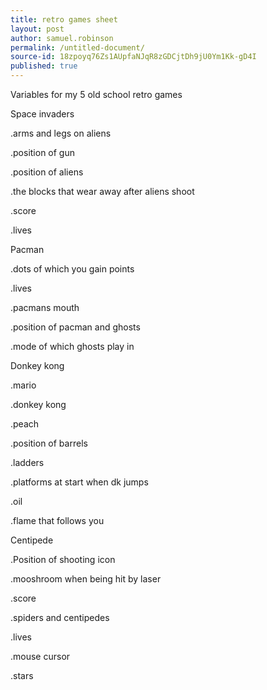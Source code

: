 ```yaml
---
title: retro games sheet
layout: post
author: samuel.robinson
permalink: /untitled-document/
source-id: 18zpoyq76Zs1AUpfaNJqR8zGDCjtDh9jU0Ym1Kk-gD4I
published: true
---
```

Variables for my 5 old school retro games

Space invaders

.arms and legs on aliens

.position of gun

.position of aliens

.the blocks that wear away after aliens shoot

.score

.lives

Pacman

.dots of which you gain points

.lives

.pacmans mouth

.position of pacman and ghosts

.mode of which ghosts play in

Donkey kong

.mario

.donkey kong

.peach

.position of barrels

.ladders

.platforms at start when dk jumps

.oil

.flame that follows you

Centipede

.Position of shooting icon

.mooshroom when being hit by laser

.score

.spiders and centipedes

.lives

.mouse cursor

.stars


